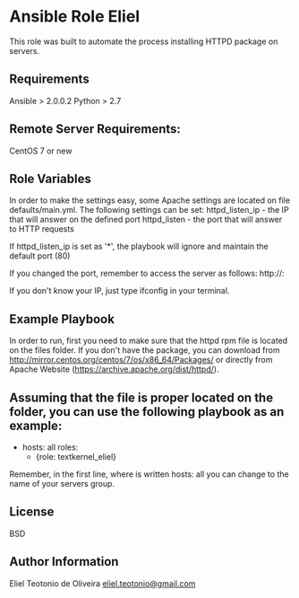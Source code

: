 Ansible Role Eliel
=========

This role was built to automate the process installing HTTPD package on servers.

Requirements
------------

Ansible > 2.0.0.2
Python > 2.7

Remote Server Requirements:
--------------
CentOS 7 or new


Role Variables
--------------

In order to make the settings easy, some Apache settings are located on file defaults/main.yml.
The following settings can be set:
httpd_listen_ip - the IP that will answer on the defined port
httpd_listen - the port that will answer to HTTP requests

If httpd_listen_ip is set as '*', the playbook will ignore and maintain the default port (80)

If you changed the port, remember to access the server as follows:
http://<your IP>:<port set>

If you don't know your IP, just type ifconfig in your terminal.


Example Playbook
----------------

In order to run, first you need to make sure that the httpd rpm file is located on the files folder. If you don't have the package, you can download from http://mirror.centos.org/centos/7/os/x86_64/Packages/ or directly from Apache Website (https://archive.apache.org/dist/httpd/).

Assuming that the file is proper located on the folder, you can use the following playbook as an example:
---
- hosts: all
  roles:
   - {role: textkernel_eliel}

Remember, in the first line, where is written hosts: all you can change to the name of your servers group.

License
-------

BSD

Author Information
------------------

Eliel Teotonio de Oliveira
eliel.teotonio@gmail.com
